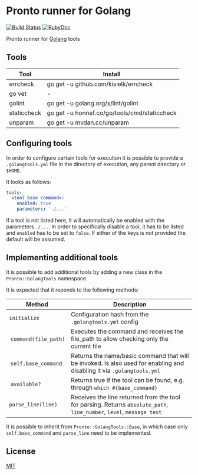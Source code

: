 # Pronto runner for Golang

[![Build Status](https://travis-ci.org/Barzahlen/pronto-golang.svg?branch=master)](https://travis-ci.org/Barzahlen/pronto-golang) [![RubyDoc](https://img.shields.io/badge/ruby-doc-green.svg)](http://rubydoc.info/github/Barzahlen/pronto-golang)

Pronto runner for [Golang](https://golang.org) tools

## Tools

|  Tool    | Install  |
|----------|----------|
| errcheck | go get -u github.com/kisielk/errcheck |
| go vet   | - |
| golint   | go get -u golang.org/x/lint/golint |
| staticcheck | go get -u honnef.co/go/tools/cmd/staticcheck |
| unparam  | go get -u mvdan.cc/unparam |

## Configuring tools

In order to configure certain tools for execution it is possible to provide a `.golangtools.yml` file in the directory of execution, any parent directory or `$HOME`.

It looks as follows:
```yaml
tools:
  <tool base command>:
    enabled: true
    parameters: './...'
```

If a tool is not listed here, it will automatically be enabled with the parameters `./...`.
In order to specifically disable a tool, it has to be listed and `enabled` has to be set to `false`.
If either of the keys is not provided the default will be assumed.

## Implementing additional tools

It is possible to add additional tools by adding a new class in the `Pronto::GolangTools` namespace.

It is expected that it reponds to the following methods:

| Method | Description |
|--------|-------------|
| `initialize` | Configuration hash from the `.golangtools.yml` config |
| `command(file_path)` | Executes the command and receives the file_path to allow checking only the current file |
| `self.base_command` | Returns the name/basic command that will be invoked. Is also used for enabling and disabling it via `.golangtools.yml` |
| `available?` | Returns true if the tool can be found, e.g. through `which #{base_command}` |
| `parse_line(line)` | Receives the line returned from the tool for parsing. Returns `absolute_path`, `line_number`, `level`, `message text` |

It is possible to inherit from `Pronto::GolangTools::Base`, in which case only `self.base_command` and `parse_line` need to be implemented.

## License

[MIT](LICENSE)
